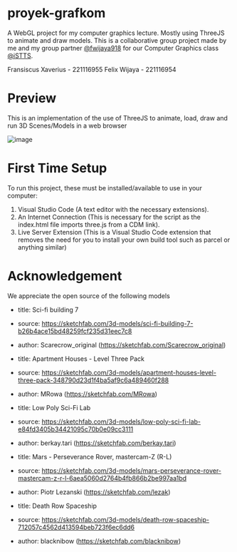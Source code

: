# proyek-grafkom
A WebGL project for my computer graphics lecture. Mostly using ThreeJS to animate and draw models.
This is a collaborative group project made by me and my group partner [@fwijaya918](https://github.com/fwijaya918) for our
Computer Graphics class [@iSTTS](https://www.istts.ac.id/).

Fransiscus Xaverius - 221116955
Felix Wijaya        - 221116954

# Preview
This is an implementation of the use of ThreeJS to animate, load, draw and run 3D Scenes/Models in a web browser

![image](https://user-images.githubusercontent.com/58040241/236886894-35edfc2d-442b-47d8-9c3e-bec9f20fd4f3.png)

# First Time Setup
To run this project, these must be installed/available to use in your computer:
1. Visual Studio Code (A text editor with the necessary extensions).
2. An Internet Connection (This is necessary for the script as the index.html file imports three.js from a CDM link).
3. Live Server Extension (This is a Visual Studio Code extension that removes the need for you to install your own build tool such as parcel or anything similar)

# Acknowledgement
We appreciate the open source of the following models 

* title:	Sci-fi building 7
* source:	https://sketchfab.com/3d-models/sci-fi-building-7-b26b4ace15bd48259fcf235d31eec7c8
* author:	Scarecrow_original (https://sketchfab.com/Scarecrow_original)

* title:	Apartment Houses - Level Three Pack
* source:	https://sketchfab.com/3d-models/apartment-houses-level-three-pack-348790d23d1f4ba5af9c6a489460f288
* author:	MRowa (https://sketchfab.com/MRowa)

* title:	Low Poly Sci-Fi Lab
* source:	https://sketchfab.com/3d-models/low-poly-sci-fi-lab-e84fd3405b34421095c70b0e09cc3111
* author:	berkay.tari (https://sketchfab.com/berkay.tari)

* title:	Mars - Perseverance Rover, mastercam-Z (R-L)
* source:	https://sketchfab.com/3d-models/mars-perseverance-rover-mastercam-z-r-l-6aea5060d2764b4fb866b2be997aa1bd
* author:	Piotr Lezanski (https://sketchfab.com/lezak)

* title:	Death Row Spaceship
* source:	https://sketchfab.com/3d-models/death-row-spaceship-712057c4562d413594beb723f6ec6dd6
* author:	blacknibow (https://sketchfab.com/blacknibow)
